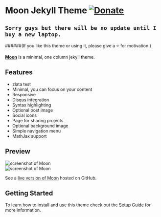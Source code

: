 # Moon Jekyll Theme [![Donate](https://img.shields.io/badge/paypal-donate-blue.svg)](https://www.paypal.me/taylantatli/0usd)  
  
## `Sorry guys but there will be no update until I buy a new laptop.`
    
######(If you like this theme or using it, please give a :star: for motivation.)

**[Moon](http://taylantatli.github.io/Moon)** is a minimal, one column jekyll theme.

## Features
* zlata test
* Minimal, you can focus on your content
* Responsive
* Disqus integration
* Syntax highlighting
* Optional post image
* Social icons
* Page for sharing projects
* Optional background image
* Simple navigation menu
* MathJax support

## Preview

![screenshot of Moon](https://cloud.githubusercontent.com/assets/754514/14509720/61c61058-01d6-11e6-93ab-0918515ecd56.png)    
![screenshot of Moon](https://cloud.githubusercontent.com/assets/754514/14509716/61ac6c8e-01d6-11e6-879f-8308883de790.png)

See a [live version of Moon](http://taylantatli.github.io/Moon) hosted on GitHub.

## Getting Started

To learn how to install and use this theme check out the [Setup Guide](http://taylantatli.me/Moon/moon-theme/) for more information.
